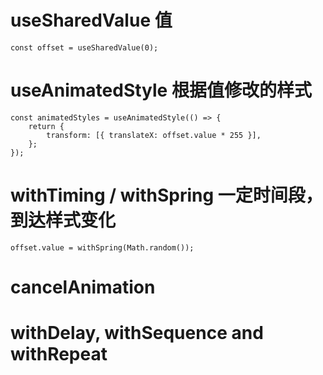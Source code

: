 # useSharedValue 值
    const offset = useSharedValue(0);

# useAnimatedStyle 根据值修改的样式
    const animatedStyles = useAnimatedStyle(() => {
        return {
            transform: [{ translateX: offset.value * 255 }],
        };
    });

# withTiming / withSpring 一定时间段，到达样式变化
    offset.value = withSpring(Math.random());

# cancelAnimation

# withDelay, withSequence and withRepeat